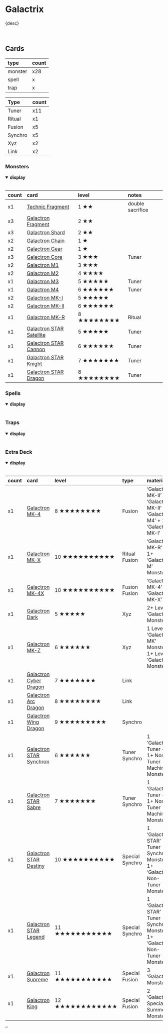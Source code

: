 # Galactrix

{desc}


<br>


## Cards

| type | count |
| :--- | :---- |
| monster | x28 |
| spell | x |
| trap | x |

| Type | count |
| :--- | :---- |
| Tuner | x11 |
| Ritual | x1 |
| Fusion | x5 |
| Synchro | x5 |
| Xyz | x2 |
| Link | x2 |

### Monsters

<details open>
  <summary> <b> display </b> </summary> <br>

| count | card | level | notes |
| :---- | :--- | :---- | :---- |
| x1 | [Technic Fragment](../cards/monsters/Technic%20Fragment.md) | 1 ★★ | double sacrifice |
| x3 | [Galactron Fragment](../cards/Galactron%20.md) | 2 ★★ | |
| x3 | [Galactron Shard](../cards/Galactron%20.md) | 2 ★★ | |
| x2 | [Galactron Chain](../cards/Galactron%20.md) | 1 ★ | |
| x2 | [Galactron Gear](../cards/Galactron%20.md) | 1 ★ | |
| x3 | [Galactron Core](../cards/Galactron%20.md) | 3 ★★★ | Tuner |
| x2 | [Galactron M1](../cards/Galactron%20.md) | 3 ★★★ | |
| x2 | [Galactron M2](../cards/Galactron%20.md) | 4 ★★★★ | |
| x1 | [Galactron M3](../cards/Galactron%20.md) | 5 ★★★★★ | Tuner |
| x1 | [Galactron M4](../cards/Galactron%20.md) | 6 ★★★★★★ | Tuner |
| x2 | [Galactron MK-I](../cards/Galactron%20.md) | 5 ★★★★★ | |
| x2 | [Galactron MK-II](../cards/Galactron%20.md) | 6 ★★★★★★ | |
| x1 | [Galactron MK-R](../cards/Galactron%20.md) | 8 ★★★★★★★★ | Ritual |
| x1 | [Galactron STAR Satellite](../cards/Galactron%20.md) | 5 ★★★★★ | Tuner |
| x1 | [Galactron STAR Cannon](../cards/Galactron%20.md) | 6 ★★★★★★ | Tuner |
| x1 | [Galactron STAR Knight](../cards/Galactron%20.md) | 7 ★★★★★★★ | Tuner |
| x1 | [Galactron STAR Dragon](../cards/Galactron%20.md) | 8 ★★★★★★★★ | Tuner |

</details>

### Spells

<details open>
  <summary> <b> display </b> </summary> <br>



</details>

### Traps

<details open>
  <summary> <b> display </b> </summary> <br>



</details>

### Extra Deck

<details open>
  <summary> <b> display </b> </summary> <br>

| count | card | level | type | material |
| :---- | :--- | :---- | :--- | :------- |
| x1 | [Galactron MK-4](../cards/Galactron%20.md) | 8 ★★★★★★★★ | Fusion | ‘Galactron MK-II’ + ‘Galactron MK-II’ OR <br> ‘Galactron M4’ + 1 ‘Galactron MK-I’ |
| x1 | [Galactron MK-X](../cards/Galactron%20.md) | 10 ★★★★★★★★★★ | Ritual Fusion | ‘Galactron MK-R’ + 1+ ‘Galactron M’ Monsters |
| x1 | [Galactron MK-4X](../cards/Galactron%20.md) | 10 ★★★★★★★★★★ | Fusion Fusion | ‘Galactron MK-4’ + ‘Galactron MK-X’ |
| x1 | [Galactron Dark](../cards/Galactron%20.md) | 5 ★★★★★ | Xyz | 2+ Level 5 ‘Galactron’ Monsters |
| x1 | [Galactron MK-Z](../cards/Galactron%20.md) | 6 ★★★★★★ | Xyz | 1 Level 6 ‘Galactron MK’ Monster + 1+ Level 6 ‘Galactron’ Monsters
| x1 | [Galactron Cyber Dragon](../cards/Galactron%20.md) | 7 ★★★★★★★ | Link |
| x1 | [Galactron Arc Dragon](../cards/Galactron%20.md) | 8 ★★★★★★★★ | Link |
| x1 | [Galactron Wing Dragon](../cards/Galactron%20.md) | 9 ★★★★★★★★★ | Synchro |
| x1 | [Galactron STAR Synchron](../cards/Galactron%20.md) | 6 ★★★★★★ | Tuner Synchro | 1 ‘Galactron’ Tuner + 1+ Non-Tuner Machine Monsters |
| x1 | [Galactron STAR Sabre](../cards/Galactron%20.md) | 7 ★★★★★★★ | Tuner Synchro | 1 ‘Galactron’ Tuner + 1+ Non-Tuner Machine Monsters |
| x1 | [Galactron STAR Destiny](../cards/Galactron%20.md) | 10 ★★★★★★★★★★ | Special Synchro | 1 ‘Galactron STAR’ Tuner Synchro Monster + 1+ ‘Galactron’ Non-Tuner Monsters |
| x1 | [Galactron STAR Legend](../cards/Galactron%20.md) | 11 ★★★★★★★★★★★ | Special Synchro | 1 ‘Galactron STAR’ Tuner Synchro Monster + 1+ ‘Galactron’ Non-Tuner Monsters |
| x1 | [Galactron Supreme](../cards/Galactron%20.md) | 11 ★★★★★★★★★★★ | Special Fusion | 3 ‘Galactron’ Monsters |
| x1 | [Galactron King](../cards/Galactron%20.md) | 12 ★★★★★★★★★★★★ | Special Fusion | 2 ‘Galactron’ Special Summon Monsters |

</details>
‘’
